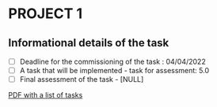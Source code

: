# PROJECT 1



## Informational details of the task 

- [ ] Deadline for the commissioning of the task : 04/04/2022
- [ ] A task that will be implemented  - task for assessment: 5.0
- [ ] Final assessment of the task  - [NULL]

[PDF with a list of tasks ](https://gitlab.com/JasinskiR259384/pamsi-2022/-/blob/dev1.0/proj1.pdf)
